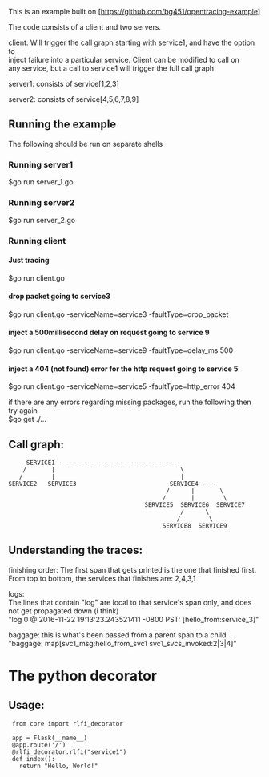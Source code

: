 This is an example built on [https://github.com/bg451/opentracing-example]    

The code consists of a client and two servers.  

client: Will trigger the call graph starting with service1, and have the option to  
        inject failure into a particular service. Client can be modified to call on  
		any service, but a call to service1 will trigger the full call graph  
		
server1: consists of service[1,2,3]  

server2: consists of service[4,5,6,7,8,9]  


Running the example  
-------------------
The following should be run on separate shells  

### Running server1   
$go run server_1.go  

### Running server2  
$go run server_2.go  

### Running client  
#### Just tracing
$go run client.go       

#### drop packet going to service3  
$go run client.go -serviceName=service3 -faultType=drop_packet  

#### inject a 500millisecond delay on request going to service 9   
$go run client.go -serviceName=service9 -faultType=delay_ms 500  

#### inject a 404 (not found) error for the http request going to service 5  
$go run client.go -serviceName=service5 -faultType=http_error 404  

if there are any errors regarding missing packages, run the following then try again  
$go get ./...  


Call graph:  
-----------    
         SERVICE1 ----------------------------------  
		/       |                                   \  
	   /        |       							|  
    SERVICE2   SERVICE3  					     SERVICE4 ----  
	                                            /      |       \      
									           /       |        \  
					                      SERVICE5  SERVICE6  SERVICE7  
										  			/      \  
												   /        \  
										  	   SERVICE8  SERVICE9  
					
					
					
  
Understanding the traces:   
-------------------------  

finishing order:
The first span that gets printed is the one that finished first.  
From top to bottom, the services that finishes are: 2,4,3,1  


logs:  
The lines that contain "log" are local to that service's span only, and does not get propagated down (i think)  
"log 0 @ 2016-11-22 19:13:23.243521411 -0800 PST: [hello_from:service_3]"  

baggage: this is what's been passed from a parent span to a child  
"baggage: map[svc1_msg:hello_from_svc1 svc1_svcs_invoked:2|3|4]"  


# The python decorator

## Usage:

     from core import rlfi_decorator
     
     app = Flask(__name__)
     @app.route('/')
     @rlfi_decorator.rlfi("service1")
     def index():
       return "Hello, World!"
    
